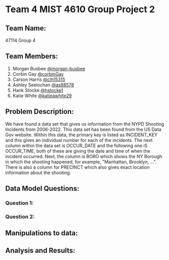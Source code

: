 # Team 4 MIST 4610 Group Project 2

## Team Name:
47114 Group 4

## Team Members: 
1. Morgan Busbee [@morgan-busbee](https://github.com/Morgan-Busbee)
2. Corbin Gay [@corbinGay](https://github.com/CorbinGay)
3. Carson Harris [@clh15315](https://github.com/clh15315)
4. Ashley Seelochan [@as88578](https://github.com/as88578)
5. Hank Stocke [@hstocke1](https://github.com/hstocke1)
6. Katie White [@katieawhite29](https://github.com/katiewhite29)

## Problem Description:
We have found a data set that gives us information from the NYPD Shooting Incidents from 2006-2022. This data set has been found from the US Data Gov website. Within this data, the primary key is listed as INCIDENT_KEY and this gives an individual number for each of the incidents. The next column within the data set is OCCUR_DATE and the following one iS OCCUR_TIME, both of these are giving the date and time of when the incident occurred. Next, the column is BORO which shows the NY Borough in which the shooting happened, for example, "Manhattan, Brooklyn, ...". There is also a column for PRECINCT which also gives exact location information about the shooting. 

## Data Model Questions: 
### Question 1:

### Question 2: 

## Manipulations to data:

## Analysis and Results: 
